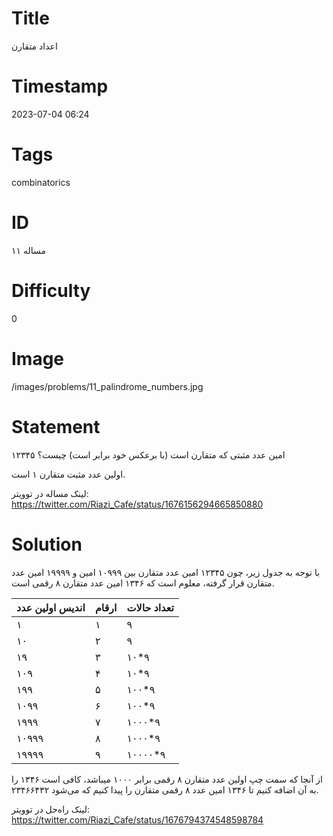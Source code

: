 # Title
اعداد متقارن
# Timestamp
2023-07-04 06:24
# Tags
combinatorics
# ID
مساله ۱۱
# Difficulty
0
# Image
/images/problems/11_palindrome_numbers.jpg
# Statement
۱۲۳۴۵ امین عدد مثبتی که متقارن است (با برعکس خود برابر است) چیست؟

اولین عدد مثبت متقارن ۱ است.

لینک مساله در توویتر: https://twitter.com/Riazi_Cafe/status/1676156294665850880

# Solution

با توجه به جدول زیر، چون ۱۲۳۴۵ امین عدد متقارن بین ۱۰۹۹۹ امین و ۱۹۹۹۹ امین عدد متقارن قرار گرفته، معلوم است که ۱۳۴۶ امین عدد متقارن ۸ رقمی است.


| اندیس اولین عدد | ارقام | تعداد حالات |
|-----------------|-------|-------------|
| ۱               | ۱     | ۹           |
| ۱۰              | ۲     | ۹           |
| ۱۹              | ۳     | ۱۰*۹        |
| ۱۰۹             | ۴     | ۱۰*۹        |
| ۱۹۹             | ۵     | ۱۰۰*۹       |
| ۱۰۹۹            | ۶     | ۱۰۰*۹       |
| ۱۹۹۹            | ۷     | ۱۰۰۰*۹      |
| ۱۰۹۹۹           | ۸     | ۱۰۰۰*۹      |
| ۱۹۹۹۹           | ۹     | ۱۰۰۰۰*۹     |


از آنجا که سمت چپ اولین عدد متقارن ۸ رقمی برابر ۱۰۰۰ میباشد، کافی است ۱۳۴۶ را
به آن اضافه کنیم تا ۱۳۴۶ امین عدد ۸ رقمی متقارن را پیدا کنیم که می‌شود ۲۳۴۶۶۴۳۲.

لینک راه‌حل در توویتر: https://twitter.com/Riazi_Cafe/status/1676794374548598784
